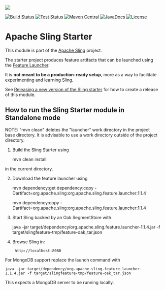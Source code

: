 [<img src="https://sling.apache.org/res/logos/sling.png"/>](https://sling.apache.org)

 [![Build Status](https://builds.apache.org/buildStatus/icon?job=Sling/sling-org-apache-sling-starter/master)](https://builds.apache.org/job/Sling/job/sling-org-apache-sling-starter/job/master) [![Test Status](https://img.shields.io/jenkins/t/https/builds.apache.org/job/Sling/job/sling-org-apache-sling-starter/job/master.svg)](https://builds.apache.org/job/Sling/job/sling-org-apache-sling-starter/job/master/test_results_analyzer/) [![Maven Central](https://maven-badges.herokuapp.com/maven-central/org.apache.sling/org.apache.sling.starter/badge.svg)](https://search.maven.org/#search%7Cga%7C1%7Cg%3A%22org.apache.sling%22%20a%3A%22org.apache.sling.starter%22) [![JavaDocs](https://www.javadoc.io/badge/org.apache.sling/org.apache.sling.starter.svg)](https://www.javadoc.io/doc/org.apache.sling/org.apache.sling.starter) [![License](https://img.shields.io/badge/License-Apache%202.0-blue.svg)](https://www.apache.org/licenses/LICENSE-2.0)

# Apache Sling Starter

This module is part of the [Apache Sling](https://sling.apache.org) project.

The starter project produces feature artifacts that can be launched using the
[Feature Launcher](https://github.com/apache/sling-org-apache-sling-feature-launcher).

It is **not meant to be a production-ready setup**, more as a way to facilitate experimenting and learning Sling. 

See [Releasing a new version of the Sling starter](https://cwiki.apache.org/confluence/display/SLING/Releasing+a+new+version+of+the+Sling+Starter) for how to create a release of this module.

How to run the Sling Starter module in Standalone mode
----------------------------------------

  NOTE: "mvn clean" deletes the "launcher" work directory in the project base
        directory. It is advisable to use a work directory outside of the
        project directory.

1) Build the Sling Starter using 

	mvn clean install
	
in the current directory.

2) Download the feature launcher using

    mvn dependency:get dependency:copy -Dartifact=org.apache.sling:org.apache.sling.feature.launcher:1.1.4
    
    mvn dependency:copy -Dartifact=org.apache.sling:org.apache.sling.feature.launcher:1.1.4

3) Start Sling backed by an Oak SegmentStore with

    java -jar target/dependency/org.apache.sling.feature.launcher-1.1.4.jar -f target/slingfeature-tmp/feature-oak_tar.json
	
4) Browse Sling in:

        http://localhost:8080

For MongoDB support replace the launch command with

    java -jar target/dependency/org.apache.sling.feature.launcher-1.1.4.jar -f target/slingfeature-tmp/feature-oak_tar.json

This expects a MongoDB server to be running locally.
